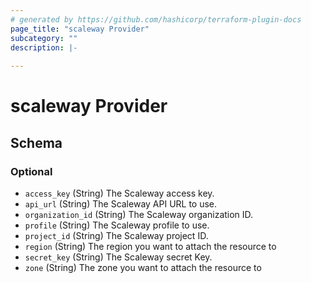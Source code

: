```yaml
---
# generated by https://github.com/hashicorp/terraform-plugin-docs
page_title: "scaleway Provider"
subcategory: ""
description: |-
  
---
```


# scaleway Provider





<!-- schema generated by tfplugindocs -->
## Schema

### Optional

- `access_key` (String) The Scaleway access key.
- `api_url` (String) The Scaleway API URL to use.
- `organization_id` (String) The Scaleway organization ID.
- `profile` (String) The Scaleway profile to use.
- `project_id` (String) The Scaleway project ID.
- `region` (String) The region you want to attach the resource to
- `secret_key` (String) The Scaleway secret Key.
- `zone` (String) The zone you want to attach the resource to
